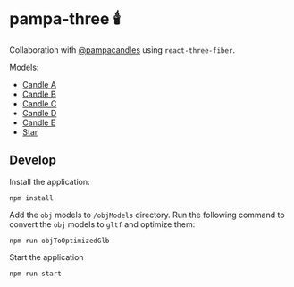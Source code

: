 # pampa-three :candle:

Collaboration with [@pampacandles](https://www.instagram.com/pampacandles/) using `react-three-fiber`.

Models:

- [Candle A](https://adefrutoscasado.github.io/pampa-three/?candleA)
- [Candle B](https://adefrutoscasado.github.io/pampa-three/?candleB)
- [Candle C](https://adefrutoscasado.github.io/pampa-three/?candleC)
- [Candle D](https://adefrutoscasado.github.io/pampa-three/?candleD)
- [Candle E](https://adefrutoscasado.github.io/pampa-three/?candleE)
- [Star](https://adefrutoscasado.github.io/pampa-three/?star&scale=0.5)


## Develop

Install the application:

`npm install`


Add the `obj` models to `/objModels` directory. Run the following command to convert the `obj` models to `gltf` and optimize them: 

`npm run objToOptimizedGlb`

Start the application

`npm run start`
